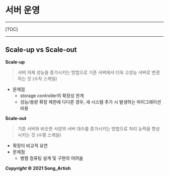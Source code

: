 # 서버 운영

---

[TOC]

---



## Scale-up vs Scale-out

**Scale-up**

> 서버 자체 성능을 증가시키는 방법으로 기존 서버에서 더욱 고성능 서버로 변경하는 것
> (수직 스케일)

- 문제점
  - storage controller의 확장성 한계
  - 성능/용량 확장 제한에 다다른 경우, 새 시스템 추가 시 발생하는 마이그레이션 비용

**Scale-out**

> 기존 서버와 비슷한 사양의 서버 대수를 증가시키는 방법으로 처리 능력을 향상시키는 것
> (수평 스케일)

- 확장이 비교적 유연
- 문제점
  - 병렬 컴퓨팅 설계 및 구현의 어려움



***Copyright* © 2021 Song_Artish**